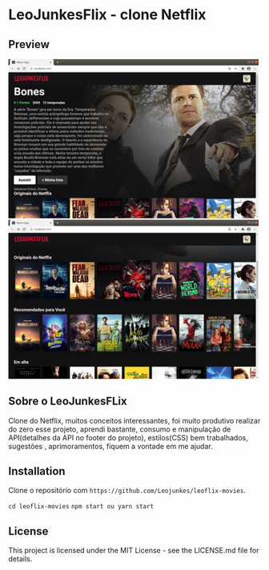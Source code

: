 # LeoJunkesFlix - clone Netflix

## Preview

<img src="./imagens/imgReadme2.png" alt="Calculo-imc" width="500"/>
<img src="./imagens/imgReadme.png" alt="Calculo-imc" width="500"/>


## Sobre o LeoJunkesFLix

Clone do Netflix, muitos conceitos interessantes, foi muito produtivo realizar do zero esse projeto, aprendi bastante, consumo e manipulação de API(detalhes da API no footer do projeto), estilos(CSS) bem trabalhados, sugestões , aprimoramentos, fiquem a vontade em me ajudar.

## Installation

Clone o repositório com `https://github.com/Leojunkes/leoflix-movies`.

`cd leoflix-movies`
`npm start ou yarn start`

## License

This project is licensed under the MIT License - see the LICENSE.md file for details.

